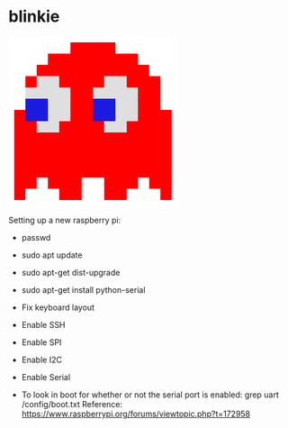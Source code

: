 # blinkie
![blinkie](https://raw.githubusercontent.com/joeldeaguero/blinkie/master/blinkie.png)

Setting up a new raspberry pi:
* passwd
* sudo apt update
* sudo apt-get dist-upgrade
* sudo apt-get install python-serial
* Fix keyboard layout
* Enable SSH
* Enable SPI
* Enable I2C
* Enable Serial

* To look in boot for whether or not the serial port is enabled:
grep uart /config/boot.txt 
Reference: https://www.raspberrypi.org/forums/viewtopic.php?t=172958
